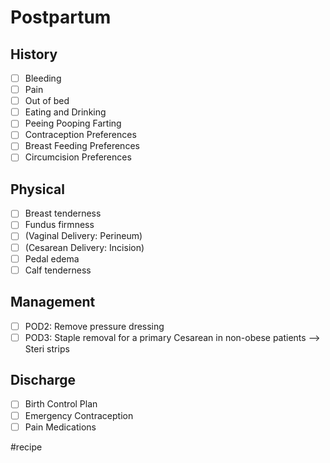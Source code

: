 # Postpartum
## History
- [ ] Bleeding
- [ ] Pain
- [ ] Out of bed
- [ ] Eating and Drinking
- [ ] Peeing Pooping Farting
- [ ] Contraception Preferences
- [ ] Breast Feeding Preferences
- [ ] Circumcision Preferences

## Physical
- [ ] Breast tenderness
- [ ] Fundus firmness
- [ ] (Vaginal Delivery: Perineum)
- [ ] (Cesarean Delivery: Incision)
- [ ] Pedal edema
- [ ] Calf tenderness

## Management
- [ ] POD2: Remove pressure dressing
- [ ] POD3: Staple removal for a primary Cesarean in non-obese patients —> Steri strips

## Discharge
- [ ] Birth Control Plan
- [ ] Emergency Contraception
- [ ] Pain Medications

#recipe